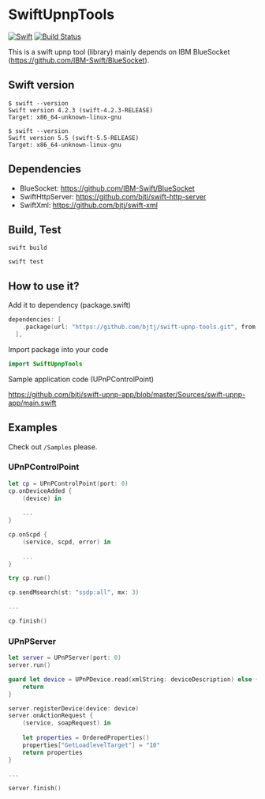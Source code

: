 # SwiftUpnpTools

[![Swift](https://github.com/bjtj/swift-upnp-tools/actions/workflows/swift.yml/badge.svg)](https://github.com/bjtj/swift-upnp-tools/actions/workflows/swift.yml) [![Build Status](https://app.travis-ci.com/bjtj/swift-upnp-tools.svg?branch=master)](https://app.travis-ci.com/bjtj/swift-upnp-tools)

This is a swift upnp tool (library) mainly depends on IBM BlueSocket (<https://github.com/IBM-Swift/BlueSocket>).


## Swift version

```shell
$ swift --version
Swift version 4.2.3 (swift-4.2.3-RELEASE)
Target: x86_64-unknown-linux-gnu
```

```shell
$ swift --version
Swift version 5.5 (swift-5.5-RELEASE)
Target: x86_64-unknown-linux-gnu
```

## Dependencies

* BlueSocket: <https://github.com/IBM-Swift/BlueSocket>
* SwiftHttpServer: <https://github.com/bjtj/swift-http-server>
* SwiftXml: <https://github.com/bjtj/swift-xml>

## Build, Test

```shell
swift build
```

```shell
swift test
```

## How to use it?

Add it to dependency (package.swift)

```swift
dependencies: [
    .package(url: "https://github.com/bjtj/swift-upnp-tools.git", from: "0.1.13"),
  ],
```

Import package into your code

```swift
import SwiftUpnpTools
```

Sample application code (UPnPControlPoint)

<https://github.com/bjtj/swift-upnp-app/blob/master/Sources/swift-upnp-app/main.swift>

## Examples

Check out `/Samples` please.

### UPnPControlPoint

```swift
let cp = UPnPControlPoint(port: 0)
cp.onDeviceAdded {
    (device) in
	
	...
}

cp.onScpd {
	(service, scpd, error) in
	
	...
}

try cp.run()

cp.sendMsearch(st: "ssdp:all", mx: 3)

...

cp.finish()
```

### UPnPServer

```swift
let server = UPnPServer(port: 0)
server.run()

guard let device = UPnPDevice.read(xmlString: deviceDescription) else {
    return
}

server.registerDevice(device: device)
server.onActionRequest {
    (service, soapRequest) in
	
    let properties = OrderedProperties()
    properties["GetLoadlevelTarget"] = "10"
    return properties
}

...

server.finish()
```
